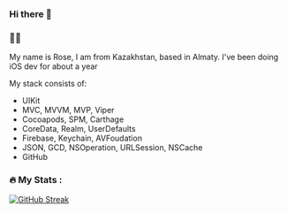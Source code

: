 
### Hi there 👋

### :woman_technologist: 
My name is Rose, I am from Kazakhstan, based in Almaty. I've been doing iOS dev for about a year

My stack consists of:
* UIKit
* MVC, MVVM, MVP, Viper
* Cocoapods, SPM, Carthage
* CoreData, Realm, UserDefaults
* Firebase, Keychain, AVFoudation
* JSON, GCD, NSOperation, URLSession, NSCache
* GitHub

### :fire: My Stats : 
[![GitHub Streak](http://github-readme-streak-stats.herokuapp.com?user=HelloRose2211&mode=weekly)](https://git.io/streak-stats)
